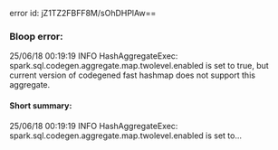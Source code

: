 error id: jZ1TZ2FBFF8M/sOhDHPlAw==
### Bloop error:

25/06/18 00:19:19 INFO HashAggregateExec: spark.sql.codegen.aggregate.map.twolevel.enabled is set to true, but current version of codegened fast hashmap does not support this aggregate.
#### Short summary: 

25/06/18 00:19:19 INFO HashAggregateExec: spark.sql.codegen.aggregate.map.twolevel.enabled is set to...